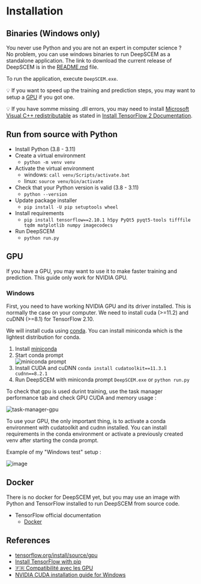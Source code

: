 # Installation

## Binaries (Windows only)
You never use Python and you are not an expert in computer science ?  
No problem, you can use windows binaries to run DeepSCEM as a standalone application.
The link to download the current release of DeepSCEM is in the
[README.md](README.md) file.

To run the application, execute `DeepSCEM.exe`.

💡 If you want to speed up the training and prediction steps, you may want to setup
a [GPU](#gpu) if you got one.

💡 If you have somme missing .dll errors, you may need to install
[Microsoft Visual C++ redistributable](https://learn.microsoft.com/fr-FR/cpp/windows/latest-supported-vc-redist?view=msvc-170)
as stated in [Install TensorFlow 2 Documentation](https://www.tensorflow.org/install).


## Run from source with Python

* Install Python (3.8 - 3.11)
* Create a virtual environment
  * `python -m venv venv`
* Activate the virtual environment
  * windows: `call venv/Scripts/activate.bat`
  * linux: `source venv/bin/activate`
* Check that your Python version is valid (3.8 - 3.11)
  * `python --version`
* Update package installer
  * `pip install -U pip setuptools wheel`
* Install requirements
  * `pip install tensorflow==2.10.1 h5py PyQt5 pyqt5-tools tifffile tqdm matplotlib numpy imagecodecs`
* Run DeepSCEM
  * `python run.py`


## GPU
If you have a GPU, you may want to use it to make faster training and prediction.
This guide only work for NVIDIA GPU.

### Windows
First, you need to have working NVIDIA GPU and its driver installed.
This is normally the case on your computer.
We need to install cuda (>=11.2) and cuDNN (>=8.1) for TensorFlow 2.10.

We will install cuda using
[conda](https://docs.nvidia.com/cuda/cuda-installation-guide-microsoft-windows/index.html#using-conda-to-install-the-cuda-software).
You can install miniconda which is the lightest distribution for conda.

1. Install [miniconda](https://docs.anaconda.com/free/miniconda/)
2. Start conda prompt  
![miniconda prompt](https://github.com/Cyril-Meyer/DeepSCEM/assets/69190238/6908f7ab-c5ba-404c-9ec6-4ff594afdb50)
3. Install CUDA and cuDNN `conda install cudatoolkit==11.3.1 cudnn==8.2.1`
4. Run DeepSCEM with miniconda prompt `DeepSCEM.exe` or `python run.py`

To check that gpu is used durint training,
use the task manager performance tab and check
GPU CUDA and memory usage :

![task-manager-gpu](https://github.com/Cyril-Meyer/DeepSCEM/assets/69190238/239c8b0e-d884-4f21-9887-377a4fb9d8b1)

To use your GPU, the only important thing,
is to activate a conda environment with cudatoolkit and cudnn installed.
You can install requirements in the conda environment or
activate a previously created venv after starting the conda prompt.

Example of my "Windows test" setup :

![image](https://github.com/Cyril-Meyer/DeepSCEM/assets/69190238/60524ee3-0422-4edc-b48b-61aaaf5eb334)


## Docker

There is no docker for DeepSCEM yet, but you may use an image with
Python and TensorFlow installed to run DeepSCEM from source code.

* TensorFlow official documentation
  * [Docker ](https://www.tensorflow.org/install/docker)


## References
* [tensorflow.org/install/source/gpu](https://www.tensorflow.org/install/source#gpu)
* [Install TensorFlow with pip](https://www.tensorflow.org/install/pip)
* [🇫🇷 Compatibilité avec les GPU](https://www.tensorflow.org/install/gpu?hl=fr)
* [NVIDIA CUDA installation guide for Windows](https://docs.nvidia.com/cuda/cuda-installation-guide-microsoft-windows/index.html)
